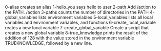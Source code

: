 0-alias creates an alias
1-hello_you says hello to user
2-path Add /action to the PATH. /action 
3-paths counts the number of directories in the PATH
4-global_variables lists environment variables
5-local_variables lists all local variables and environment variables, and functions
6-create_local_variable reates a new local variable
7-create_global_variable Create a script that creates a new global variable
8-true_knowledge prints the result of the addition of 128 with the value stored in the environment variable TRUEKNOWLEDGE, followed by a new line.
